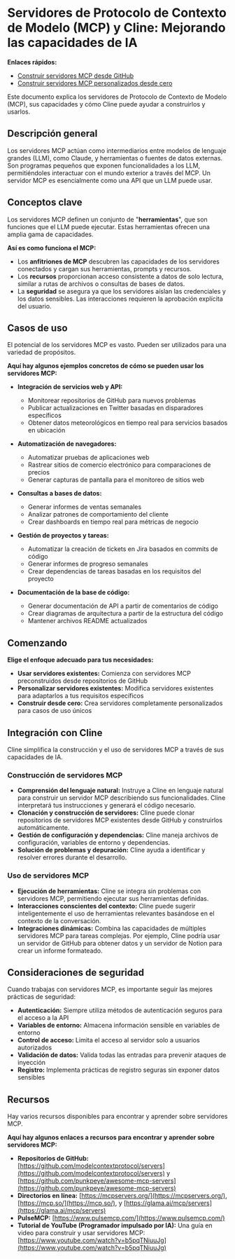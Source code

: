 # Servidores de Protocolo de Contexto de Modelo (MCP) y Cline: Mejorando las capacidades de IA

**Enlaces rápidos:**

-   [Construir servidores MCP desde GitHub](mcp-server-from-github.md)
-   [Construir servidores MCP personalizados desde cero](mcp-server-from-scratch.md)

Este documento explica los servidores de Protocolo de Contexto de Modelo (MCP), sus capacidades y cómo Cline puede ayudar a construirlos y usarlos.

## Descripción general

Los servidores MCP actúan como intermediarios entre modelos de lenguaje grandes (LLM), como Claude, y herramientas o fuentes de datos externas. Son programas pequeños que exponen funcionalidades a los LLM, permitiéndoles interactuar con el mundo exterior a través del MCP. Un servidor MCP es esencialmente como una API que un LLM puede usar.

## Conceptos clave

Los servidores MCP definen un conjunto de "**herramientas**", que son funciones que el LLM puede ejecutar. Estas herramientas ofrecen una amplia gama de capacidades.

**Así es como funciona el MCP:**

-   Los **anfitriones de MCP** descubren las capacidades de los servidores conectados y cargan sus herramientas, prompts y recursos.
-   Los **recursos** proporcionan acceso consistente a datos de solo lectura, similar a rutas de archivos o consultas de bases de datos.
-   La **seguridad** se asegura ya que los servidores aíslan las credenciales y los datos sensibles. Las interacciones requieren la aprobación explícita del usuario.

## Casos de uso

El potencial de los servidores MCP es vasto. Pueden ser utilizados para una variedad de propósitos.

**Aquí hay algunos ejemplos concretos de cómo se pueden usar los servidores MCP:**

-   **Integración de servicios web y API:**

    -   Monitorear repositorios de GitHub para nuevos problemas
    -   Publicar actualizaciones en Twitter basadas en disparadores específicos
    -   Obtener datos meteorológicos en tiempo real para servicios basados en ubicación

-   **Automatización de navegadores:**

    -   Automatizar pruebas de aplicaciones web
    -   Rastrear sitios de comercio electrónico para comparaciones de precios
    -   Generar capturas de pantalla para el monitoreo de sitios web

-   **Consultas a bases de datos:**

    -   Generar informes de ventas semanales
    -   Analizar patrones de comportamiento del cliente
    -   Crear dashboards en tiempo real para métricas de negocio

-   **Gestión de proyectos y tareas:**

    -   Automatizar la creación de tickets en Jira basados en commits de código
    -   Generar informes de progreso semanales
    -   Crear dependencias de tareas basadas en los requisitos del proyecto

-   **Documentación de la base de código:**
    -   Generar documentación de API a partir de comentarios de código
    -   Crear diagramas de arquitectura a partir de la estructura del código
    -   Mantener archivos README actualizados

## Comenzando

**Elige el enfoque adecuado para tus necesidades:**

-   **Usar servidores existentes:** Comienza con servidores MCP preconstruidos desde repositorios de GitHub
-   **Personalizar servidores existentes:** Modifica servidores existentes para adaptarlos a tus requisitos específicos
-   **Construir desde cero:** Crea servidores completamente personalizados para casos de uso únicos

## Integración con Cline

Cline simplifica la construcción y el uso de servidores MCP a través de sus capacidades de IA.

### Construcción de servidores MCP

-   **Comprensión del lenguaje natural:** Instruye a Cline en lenguaje natural para construir un servidor MCP describiendo sus funcionalidades. Cline interpretará tus instrucciones y generará el código necesario.
-   **Clonación y construcción de servidores:** Cline puede clonar repositorios de servidores MCP existentes desde GitHub y construirlos automáticamente.
-   **Gestión de configuración y dependencias:** Cline maneja archivos de configuración, variables de entorno y dependencias.
-   **Solución de problemas y depuración:** Cline ayuda a identificar y resolver errores durante el desarrollo.

### Uso de servidores MCP
- **Ejecución de herramientas:** Cline se integra sin problemas con servidores MCP, permitiendo ejecutar sus herramientas definidas.
- **Interacciones conscientes del contexto:** Cline puede sugerir inteligentemente el uso de herramientas relevantes basándose en el contexto de la conversación.
- **Integraciones dinámicas:** Combina las capacidades de múltiples servidores MCP para tareas complejas. Por ejemplo, Cline podría usar un servidor de GitHub para obtener datos y un servidor de Notion para crear un informe formateado.

## Consideraciones de seguridad

Cuando trabajas con servidores MCP, es importante seguir las mejores prácticas de seguridad:

- **Autenticación:** Siempre utiliza métodos de autenticación seguros para el acceso a la API
- **Variables de entorno:** Almacena información sensible en variables de entorno
- **Control de acceso:** Limita el acceso al servidor solo a usuarios autorizados
- **Validación de datos:** Valida todas las entradas para prevenir ataques de inyección
- **Registro:** Implementa prácticas de registro seguras sin exponer datos sensibles

## Recursos

Hay varios recursos disponibles para encontrar y aprender sobre servidores MCP.

**Aquí hay algunos enlaces a recursos para encontrar y aprender sobre servidores MCP:**

- **Repositorios de GitHub:** [https://github.com/modelcontextprotocol/servers](https://github.com/modelcontextprotocol/servers) y [https://github.com/punkpeye/awesome-mcp-servers](https://github.com/punkpeye/awesome-mcp-servers)
- **Directorios en línea:** [https://mcpservers.org/](https://mcpservers.org/), [https://mcp.so/](https://mcp.so/), y [https://glama.ai/mcp/servers](https://glama.ai/mcp/servers)
- **PulseMCP:** [https://www.pulsemcp.com/](https://www.pulsemcp.com/)
- **Tutorial de YouTube (Programador impulsado por IA):** Una guía en video para construir y usar servidores MCP: [https://www.youtube.com/watch?v=b5pqTNiuuJg](https://www.youtube.com/watch?v=b5pqTNiuuJg)